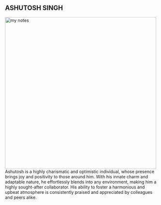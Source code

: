 ## ASHUTOSH SINGH
<img src="/about/SA3.jpeg" alt="my notes" width="500" align="left">

Ashutosh is a highly charismatic and optimistic individual, whose presence brings joy and positivity to those around him. With his innate charm and adaptable nature, he effortlessly blends into any environment, making him a highly sought-after collaborator. His ability to foster a harmonious and upbeat atmosphere is consistently praised and appreciated by colleagues and peers alike.